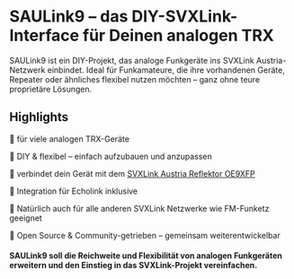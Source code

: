 # SAULink9 – das DIY-SVXLink-Interface für Deinen analogen TRX

SAULink9 ist ein DIY-Projekt, das analoge Funkgeräte ins SVXLink Austria-Netzwerk einbindet. 
Ideal für Funkamateure, die ihre vorhandenen Geräte, Repeater oder ähnliches flexibel nutzen möchten – ganz ohne teure proprietäre Lösungen.

## Highlights

🔹 für viele analogen TRX-Geräte

🔹 DIY & flexibel – einfach aufzubauen und anzupassen

🔹 verbindet dein Gerät mit dem [SVXLink Austria Reflektor OE9XFP](http://oe9xvi.dyndns.org:46197)

🔹 Integration für Echolink inklusive

🔹 Natürlich auch für alle anderen SVXLink Netzwerke wie FM-Funketz geeignet

🔹 Open Source & Community-getrieben – gemeinsam weiterentwickelbar


#### SAULink9 soll die Reichweite und Flexibilität von analogen Funkgeräten erweitern und den Einstieg in das SVXLink-Projekt vereinfachen.

